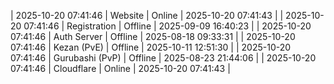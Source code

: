 | 2025-10-20 07:41:46 | Website | Online | 2025-10-20 07:41:43 |
| 2025-10-20 07:41:46 | Registration | Offline | 2025-09-09 16:40:23 |
| 2025-10-20 07:41:46 | Auth Server | Offline | 2025-08-18 09:33:31 |
| 2025-10-20 07:41:46 | Kezan (PvE) | Offline | 2025-10-11 12:51:30 |
| 2025-10-20 07:41:46 | Gurubashi (PvP) | Offline | 2025-08-23 21:44:06 |
| 2025-10-20 07:41:46 | Cloudflare | Online | 2025-10-20 07:41:43 |
